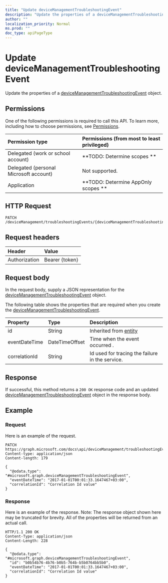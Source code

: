 ```yaml
---
title: "Update deviceManagementTroubleshootingEvent"
description: "Update the properties of a deviceManagementTroubleshootingEvent object."
author: ""
localization_priority: Normal
ms.prod: ""
doc_type: apiPageType
---
```


# Update deviceManagementTroubleshootingEvent

Update the properties of a [deviceManagementTroubleshootingEvent](../resources/devicemanagementtroubleshootingevent.md) object.

## Permissions
One of the following permissions is required to call this API. To learn more, including how to choose permissions, see [Permissions](/concepts/permissions-reference.md).

|Permission type|Permissions (from most to least privileged)|
|:---|:---|
|Delegated (work or school account)|**TODO: Determine scopes **|
|Delegated (personal Microsoft account)|Not supported.|
|Application|**TODO: Determine AppOnly scopes **|

## HTTP Request
<!-- {
  "blockType": "ignored"
}
-->
``` http
PATCH /deviceManagement/troubleshootingEvents/{deviceManagementTroubleshootingEventId}
```

## Request headers
|Header|Value|
|:---|:---|
|Authorization|Bearer {token}|

## Request body
In the request body, supply a JSON representation for the [deviceManagementTroubleshootingEvent](../resources/deviceManagementTroubleshootingEvent.md) object.

The following table shows the properties that are required when you create the [deviceManagementTroubleshootingEvent](../resources/devicemanagementtroubleshootingevent.md).

|Property|Type|Description|
|:---|:---|:---|
|id|String| Inherited from [entity](../resources/entity.md)|
|eventDateTime|DateTimeOffset|Time when the event occurred .|
|correlationId|String|Id used for tracing the failure in the service.|



## Response
If successful, this method returns a `200 OK` response code and an updated [deviceManagementTroubleshootingEvent](../resources/devicemanagementtroubleshootingevent.md) object in the response body.

## Example

### Request
Here is an example of the request.
<!-- {
  "blockType": "request",
  "name": "update_devicemanagementtroubleshootingevent"
}
-->
``` http
PATCH https://graph.microsoft.com/docs\api/deviceManagement/troubleshootingEvents/{deviceManagementTroubleshootingEventId}
Content-type: application/json
Content-length: 179

{
  "@odata.type": "#microsoft.graph.deviceManagementTroubleshootingEvent",
  "eventDateTime": "2017-01-01T00:01:33.1647467+03:00",
  "correlationId": "Correlation Id value"
}
```

### Response
Here is an example of the response. Note: The response object shown here may be truncated for brevity. All of the properties will be returned from an actual call.
<!-- {
  "blockType": "response",
  "truncated": true
}
-->
``` http
HTTP/1.1 200 OK
Content-Type: application/json
Content-Length: 228

{
  "@odata.type": "#microsoft.graph.deviceManagementTroubleshootingEvent",
  "id": "b0b54b76-4b76-b0b5-764b-b5b0764bb5b0",
  "eventDateTime": "2017-01-01T00:01:33.1647467+03:00",
  "correlationId": "Correlation Id value"
}
```

